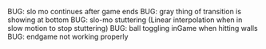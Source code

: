 BUG: slo mo continues after game ends
BUG: gray thing of transition is showing at bottom
BUG: slo-mo stuttering (Linear interpolation when in slow motion to stop stuttering)
BUG: ball toggling inGame when hitting walls
BUG: endgame not working properly
